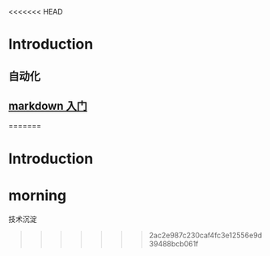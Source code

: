 <<<<<<< HEAD
# Introduction

## 自动化

## [markdown 入门](/docs/tips/markdown.md)
=======

# Introduction
# morning
技术沉淀
>>>>>>> 2ac2e987c230caf4fc3e12556e9d39488bcb061f

